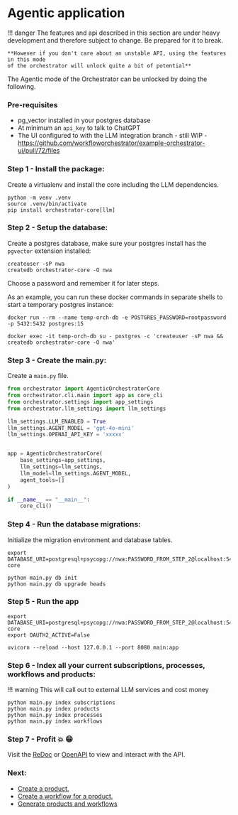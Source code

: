 # Agentic application
!!! danger
    The features and api described in this section are under heavy development and therefore subject to change.
    Be prepared for it to break.

    **However if you don't care about an unstable API, using the features in this mode
    of the orchestrator will unlock quite a bit of potential**


The Agentic mode of the Orchestrator can be unlocked by doing the following.

### Pre-requisites
- pg_vector installed in your postgres database
- At minimum an `api_key` to talk to ChatGPT
- The UI configured to with the LLM integration branch - still WIP - https://github.com/workfloworchestrator/example-orchestrator-ui/pull/72/files

### Step 1 - Install the package:

Create a virtualenv and install the core including the LLM dependencies.

<div class="termy">

```shell
python -m venv .venv
source .venv/bin/activate
pip install orchestrator-core[llm]
```

</div>

### Step 2 - Setup the database:

Create a postgres database, make sure your postgres install has the `pgvector` extension installed:

<div class="termy">

```shell
createuser -sP nwa
createdb orchestrator-core -O nwa
```

</div>

Choose a password and remember it for later steps.

As an example, you can run these docker commands in separate shells to start a temporary postgres instance:

```shell
docker run --rm --name temp-orch-db -e POSTGRES_PASSWORD=rootpassword -p 5432:5432 postgres:15

docker exec -it temp-orch-db su - postgres -c 'createuser -sP nwa && createdb orchestrator-core -O nwa'
```

### Step 3 - Create the main.py:

Create a `main.py` file.

```python
from orchestrator import AgenticOrchestratorCore
from orchestrator.cli.main import app as core_cli
from orchestrator.settings import app_settings
from orchestrator.llm_settings import llm_settings

llm_settings.LLM_ENABLED = True
llm_settings.AGENT_MODEL = 'gpt-4o-mini'
llm_settings.OPENAI_API_KEY = 'xxxxx'


app = AgenticOrchestratorCore(
    base_settings=app_settings,
    llm_settings=llm_settings,
    llm_model=llm_settings.AGENT_MODEL,
    agent_tools=[]
)

if __name__ == "__main__":
    core_cli()
```

### Step 4 - Run the database migrations:

Initialize the migration environment and database tables.

<div class="termy">

```shell
export DATABASE_URI=postgresql+psycopg://nwa:PASSWORD_FROM_STEP_2@localhost:5432/orchestrator-core

python main.py db init
python main.py db upgrade heads
```

</div>

### Step 5 - Run the app

<div class="termy">

```shell
export DATABASE_URI=postgresql+psycopg://nwa:PASSWORD_FROM_STEP_2@localhost:5432/orchestrator-core
export OAUTH2_ACTIVE=False

uvicorn --reload --host 127.0.0.1 --port 8080 main:app
```

</div>

### Step 6 - Index all your current subscriptions, processes, workflows and products:

!!! warning
    This will call out to external LLM services and cost money


<div class="termy">

```shell
python main.py index subscriptions
python main.py index products
python main.py index processes
python main.py index workflows  
```

</div>

### Step 7 - Profit :boom: :grin:

Visit the [ReDoc](http://127.0.0.1:8080/api/redoc) or [OpenAPI](http://127.0.0.1:8080/api/docs) to view and interact with the API.


### Next:

- [Create a product.](../workshops/advanced/domain-models.md)
- [Create a workflow for a product.](./workflows.md)
- [Generate products and workflows](../reference-docs/cli.md#generate)
